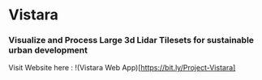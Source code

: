 # Vistara

### Visualize and Process Large 3d Lidar Tilesets for sustainable urban development

Visit Website here : !(Vistara Web App)[https://bit.ly/Project-Vistara]

